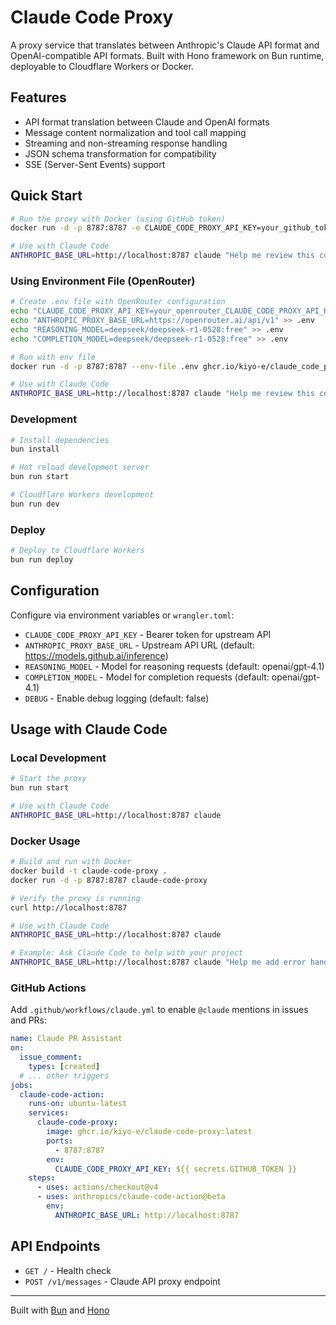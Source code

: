 # Claude Code Proxy

A proxy service that translates between Anthropic's Claude API format and OpenAI-compatible API formats. Built with Hono framework on Bun runtime, deployable to Cloudflare Workers or Docker.

## Features

- API format translation between Claude and OpenAI formats
- Message content normalization and tool call mapping
- Streaming and non-streaming response handling
- JSON schema transformation for compatibility
- SSE (Server-Sent Events) support

## Quick Start

```bash
# Run the proxy with Docker (using GitHub token)
docker run -d -p 8787:8787 -e CLAUDE_CODE_PROXY_API_KEY=your_github_token ghcr.io/kiyo-e/claude_code_proxy:latest

# Use with Claude Code
ANTHROPIC_BASE_URL=http://localhost:8787 claude "Help me review this code"
```

### Using Environment File (OpenRouter)

```bash
# Create .env file with OpenRouter configuration
echo "CLAUDE_CODE_PROXY_API_KEY=your_openrouter_CLAUDE_CODE_PROXY_API_KEY" > .env
echo "ANTHROPIC_PROXY_BASE_URL=https://openrouter.ai/api/v1" >> .env
echo "REASONING_MODEL=deepseek/deepseek-r1-0528:free" >> .env
echo "COMPLETION_MODEL=deepseek/deepseek-r1-0528:free" >> .env

# Run with env file
docker run -d -p 8787:8787 --env-file .env ghcr.io/kiyo-e/claude_code_proxy:latest

# Use with Claude Code
ANTHROPIC_BASE_URL=http://localhost:8787 claude "Help me review this code"
```

### Development

```bash
# Install dependencies
bun install

# Hot reload development server
bun run start

# Cloudflare Workers development
bun run dev
```

### Deploy
```bash
# Deploy to Cloudflare Workers
bun run deploy
```

## Configuration

Configure via environment variables or `wrangler.toml`:

- `CLAUDE_CODE_PROXY_API_KEY` - Bearer token for upstream API
- `ANTHROPIC_PROXY_BASE_URL` - Upstream API URL (default: https://models.github.ai/inference)
- `REASONING_MODEL` - Model for reasoning requests (default: openai/gpt-4.1)
- `COMPLETION_MODEL` - Model for completion requests (default: openai/gpt-4.1)
- `DEBUG` - Enable debug logging (default: false)

## Usage with Claude Code

### Local Development
```bash
# Start the proxy
bun run start

# Use with Claude Code
ANTHROPIC_BASE_URL=http://localhost:8787 claude
```

### Docker Usage
```bash
# Build and run with Docker
docker build -t claude-code-proxy .
docker run -d -p 8787:8787 claude-code-proxy

# Verify the proxy is running
curl http://localhost:8787

# Use with Claude Code
ANTHROPIC_BASE_URL=http://localhost:8787 claude

# Example: Ask Claude Code to help with your project
ANTHROPIC_BASE_URL=http://localhost:8787 claude "Help me add error handling to the API endpoints"
```

### GitHub Actions
Add `.github/workflows/claude.yml` to enable `@claude` mentions in issues and PRs:

```yaml
name: Claude PR Assistant
on:
  issue_comment:
    types: [created]
  # ... other triggers
jobs:
  claude-code-action:
    runs-on: ubuntu-latest
    services:
      claude-code-proxy:
        image: ghcr.io/kiyo-e/claude-code-proxy:latest
        ports:
          - 8787:8787
        env:
          CLAUDE_CODE_PROXY_API_KEY: ${{ secrets.GITHUB_TOKEN }}
    steps:
      - uses: actions/checkout@v4
      - uses: anthropics/claude-code-action@beta
        env:
          ANTHROPIC_BASE_URL: http://localhost:8787
```

## API Endpoints

- `GET /` - Health check
- `POST /v1/messages` - Claude API proxy endpoint

---

Built with [Bun](https://bun.sh) and [Hono](https://hono.dev/)
